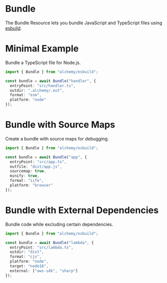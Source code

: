 # Bundle

The Bundle Resource lets you bundle JavaScript and TypeScript files using [esbuild](https://esbuild.github.io/).

# Minimal Example

Bundle a TypeScript file for Node.js.

```ts
import { Bundle } from "alchemy/esbuild";

const bundle = await Bundle("handler", {
  entryPoint: "src/handler.ts",
  outdir: ".alchemy/.out",
  format: "esm",
  platform: "node"
});
```

# Bundle with Source Maps

Create a bundle with source maps for debugging.

```ts
import { Bundle } from "alchemy/esbuild";

const bundle = await Bundle("app", {
  entryPoint: "src/app.ts",
  outfile: "dist/app.js",
  sourcemap: true,
  minify: true,
  format: "iife",
  platform: "browser"
});
```

# Bundle with External Dependencies

Bundle code while excluding certain dependencies.

```ts
import { Bundle } from "alchemy/esbuild";

const bundle = await Bundle("lambda", {
  entryPoint: "src/lambda.ts",
  outdir: "dist",
  format: "cjs",
  platform: "node",
  target: "node18",
  external: ["aws-sdk", "sharp"]
});
```